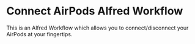 # Connect AirPods Alfred Workflow
This is an Alfred Workflow which allows you to connect/disconnect your AirPods at your fingertips.
